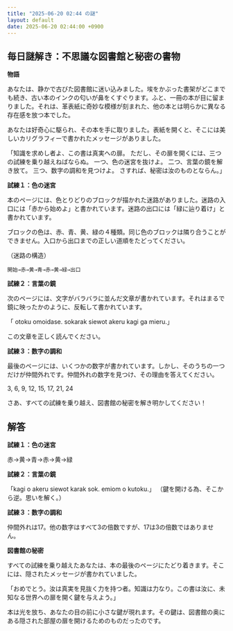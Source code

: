 ```yaml
---
title: "2025-06-20 02:44 の謎"
layout: default
date: 2025-06-20 02:44:00 +0900
---
```

## 毎日謎解き：不思議な図書館と秘密の書物

**物語**

あなたは、静かで古びた図書館に迷い込みました。埃をかぶった書架がどこまでも続き、古い本のインクの匂いが鼻をくすぐります。ふと、一冊の本が目に留まりました。それは、革表紙に奇妙な模様が刻まれた、他の本とは明らかに異なる存在感を放つ本でした。

あなたは好奇心に駆られ、その本を手に取りました。表紙を開くと、そこには美しいカリグラフィーで書かれたメッセージがありました。

「知識を求めし者よ、この書は真実への扉。
ただし、その扉を開くには、三つの試練を乗り越えねばならぬ。
一つ、色の迷宮を抜けよ。
二つ、言葉の鏡を解き放て。
三つ、数字の調和を見つけよ。
さすれば、秘密は汝のものとならん。」

**試練１：色の迷宮**

本のページには、色とりどりのブロックが描かれた迷路がありました。迷路の入口には「赤から始めよ」と書かれています。迷路の出口には「緑に辿り着け」と書かれています。

ブロックの色は、赤、青、黄、緑の４種類。同じ色のブロックは隣り合うことができません。入口から出口までの正しい道順をたどってください。

（迷路の構造）
```
開始→赤→黄→青→赤→黄→緑→出口
```

**試練２：言葉の鏡**

次のページには、文字がバラバラに並んだ文章が書かれています。それはまるで鏡に映ったかのように、反転して書かれています。

「 otoku omoidase. sokarak siewot akeru kagi ga mieru.」

この文章を正しく読んでください。

**試練３：数字の調和**

最後のページには、いくつかの数字が書かれています。しかし、そのうちの一つだけが仲間外れです。仲間外れの数字を見つけ、その理由を答えてください。

3, 6, 9, 12, 15, 17, 21, 24

さあ、すべての試練を乗り越え、図書館の秘密を解き明かしてください！

## 解答

**試練１：色の迷宮**

赤→黄→青→赤→黄→緑

**試練２：言葉の鏡**

「kagi o akeru siewot karak sok. emiom o kutoku.」
（鍵を開ける為、そこから逆。思いを解く。）

**試練３：数字の調和**

仲間外れは17。他の数字はすべて3の倍数ですが、17は3の倍数ではありません。

**図書館の秘密**

すべての試練を乗り越えたあなたは、本の最後のページにたどり着きます。そこには、隠されたメッセージが書かれていました。

「おめでとう。汝は真実を見抜く力を持つ者。知識は力なり。この書は汝に、未知なる世界への扉を開く鍵を与えよう。」

本は光を放ち、あなたの目の前に小さな鍵が現れます。その鍵は、図書館の奥にある隠された部屋の扉を開けるためのものだったのです。
